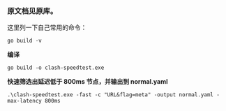 ### 原文档见原库。

这里列一下自己常用的命令：
```
go build -v
```
**编译**
```
go build -o clash-speedtest.exe
```
**快速筛选出延迟低于 800ms 节点，并输出到 normal.yaml**
```
.\clash-speedtest.exe -fast -c "URL&flag=meta" -output normal.yaml -max-latency 800ms
```
